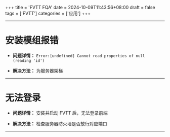 +++
title = 'FVTT FQA'
date = 2024-10-09T11:43:56+08:00
draft = false
tags = ['FVTT']
categories = ['应用']
+++

---
# 安装模组报错

- **问题详情：** `Error:[undefined] Cannot read properties of null (reading 'id')`

- **解决方法：** 为服务器架梯
---
# 无法登录
- **问题详情：** 安装并启动 FVTT 后，无法登录前端

- **解决方法：** 检查服务器防火墙是否放行对应端口
---
